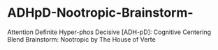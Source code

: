 # ADHpD-Nootropic-Brainstorm-
Attention Definite Hyper-phos Decisive [ADH-pD]: Cognitive Centering Blend Brainstorm: Nootropic by The House of Verte
